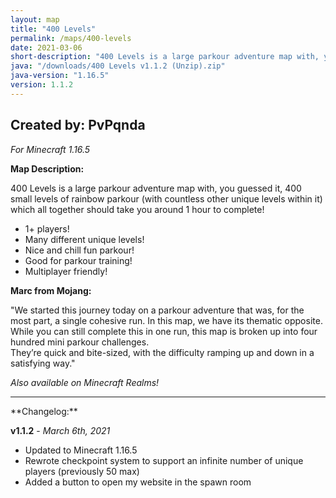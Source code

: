 ```yaml
---
layout: map
title: "400 Levels"
permalink: /maps/400-levels
date: 2021-03-06
short-description: "400 Levels is a large parkour adventure map with, you guessed it, 400 small levels of parkour!"
java: "/downloads/400 Levels v1.1.2 (Unzip).zip"
java-version: "1.16.5"
version: 1.1.2
---
```

Created by: PvPqnda
-
*For Minecraft 1.16.5*

**Map Description:**

400 Levels is a large parkour adventure map with, you guessed it, 400 small levels of rainbow parkour (with countless other unique levels within it) which all together should take you around 1 hour to complete!

- 1+ players!
- Many different unique levels!
- Nice and chill fun parkour!
- Good for parkour training!
- Multiplayer friendly!

**Marc from Mojang:**

"We started this journey today on a parkour adventure that was, for the most part, a single cohesive run. 
In this map, we have its thematic opposite. While you can still complete this in one run, this map is broken up into four hundred mini parkour challenges.<br>They’re quick and bite-sized, with the difficulty ramping up and down in a satisfying way."

*Also available on Minecraft Realms!*
<hr>
**Changelog:**

**v1.1.2** - *March 6th, 2021*

- Updated to Minecraft 1.16.5
- Rewrote checkpoint system to support an infinite number of unique players (previously 50 max)
- Added a button to open my website in the spawn room